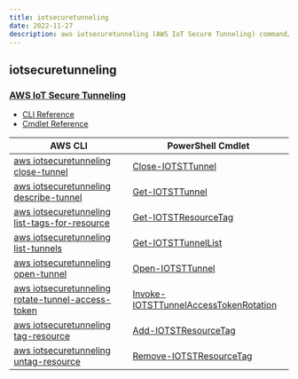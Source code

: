 ```yaml
---
title: iotsecuretunneling
date: 2022-11-27
description: aws iotsecuretunneling (AWS IoT Secure Tunneling) command/cmdlet list.
---
```


## iotsecuretunneling

### [AWS IoT Secure Tunneling](https://docs.aws.amazon.com/iot/latest/developerguide/secure-tunneling.html)

* [CLI Reference](https://docs.aws.amazon.com/cli/latest/reference/iotsecuretunneling/index.html)
* [Cmdlet Reference](https://docs.aws.amazon.com/powershell/latest/reference/items/IoTSecureTunneling_cmdlets.html)

|AWS CLI|PowerShell Cmdlet|
|----|----|
|[aws iotsecuretunneling close-tunnel](https://docs.aws.amazon.com/cli/latest/reference/iotsecuretunneling/close-tunnel.html)|[Close-IOTSTTunnel](https://docs.aws.amazon.com/powershell/latest/reference/items/Close-IOTSTTunnel.html)|
|[aws iotsecuretunneling describe-tunnel](https://docs.aws.amazon.com/cli/latest/reference/iotsecuretunneling/describe-tunnel.html)|[Get-IOTSTTunnel](https://docs.aws.amazon.com/powershell/latest/reference/items/Get-IOTSTTunnel.html)|
|[aws iotsecuretunneling list-tags-for-resource](https://docs.aws.amazon.com/cli/latest/reference/iotsecuretunneling/list-tags-for-resource.html)|[Get-IOTSTResourceTag](https://docs.aws.amazon.com/powershell/latest/reference/items/Get-IOTSTResourceTag.html)|
|[aws iotsecuretunneling list-tunnels](https://docs.aws.amazon.com/cli/latest/reference/iotsecuretunneling/list-tunnels.html)|[Get-IOTSTTunnelList](https://docs.aws.amazon.com/powershell/latest/reference/items/Get-IOTSTTunnelList.html)|
|[aws iotsecuretunneling open-tunnel](https://docs.aws.amazon.com/cli/latest/reference/iotsecuretunneling/open-tunnel.html)|[Open-IOTSTTunnel](https://docs.aws.amazon.com/powershell/latest/reference/items/Open-IOTSTTunnel.html)|
|[aws iotsecuretunneling rotate-tunnel-access-token](https://docs.aws.amazon.com/cli/latest/reference/iotsecuretunneling/rotate-tunnel-access-token.html)|[Invoke-IOTSTTunnelAccessTokenRotation](https://docs.aws.amazon.com/powershell/latest/reference/items/Invoke-IOTSTTunnelAccessTokenRotation.html)|
|[aws iotsecuretunneling tag-resource](https://docs.aws.amazon.com/cli/latest/reference/iotsecuretunneling/tag-resource.html)|[Add-IOTSTResourceTag](https://docs.aws.amazon.com/powershell/latest/reference/items/Add-IOTSTResourceTag.html)|
|[aws iotsecuretunneling untag-resource](https://docs.aws.amazon.com/cli/latest/reference/iotsecuretunneling/untag-resource.html)|[Remove-IOTSTResourceTag](https://docs.aws.amazon.com/powershell/latest/reference/items/Remove-IOTSTResourceTag.html)|

